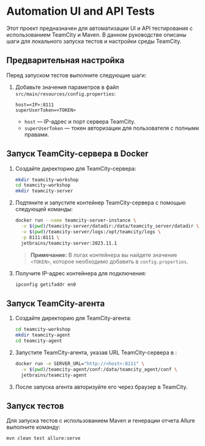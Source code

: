 # Automation UI and API Tests

Этот проект предназначен для автоматизации UI и API тестирования с использованием TeamCity и Maven. В данном руководстве описаны шаги для локального запуска тестов и настройки среды TeamCity.

## Предварительная настройка

Перед запуском тестов выполните следующие шаги:

1. Добавьте значения параметров в файл `src/main/resources/config.properties`:
    ```properties
    host=<IP>:8111
    superUserToken=<TOKEN>
    ```
    - `host` — IP-адрес и порт сервера TeamCity.
    - `superUserToken` — токен авторизации для пользователя с полными правами.

## Запуск TeamCity-сервера в Docker

1. Создайте директорию для TeamCity-сервера:
    ```bash
    mkdir teamcity-workshop
    cd teamcity-workshop
    mkdir teamcity-server
    ```

2. Подтяните и запустите контейнер TeamCity-сервера с помощью следующей команды:
    ```bash
    docker run --name teamcity-server-instance \
      -v $(pwd)/teamcity-server/datadir:/data/teamcity_server/datadir \
      -v $(pwd)/teamcity-server/logs:/opt/teamcity/logs \
      -p 8111:8111 \
      jetbrains/teamcity-server:2023.11.1
    ```

   > **Примечание:** В логах контейнера вы найдете значение `<TOKEN>`, которое необходимо добавить в `config.properties`.

3. Получите IP-адрес контейнера для подключения:
    ```bash
    ipconfig getifaddr en0
    ```

## Запуск TeamCity-агента

1. Создайте директорию для TeamCity-агента:
    ```bash
    cd teamcity-workshop
    mkdir teamcity-agent
    cd teamcity-agent
    ```

2. Запустите TeamCity-агента, указав URL TeamCity-сервера в <host>:
    ```bash
    docker run -e SERVER_URL="http://<host>:8111" \
      -v $(pwd)/teamcity-agent/conf:/data/teamcity_agent/conf \
      jetbrains/teamcity-agent
    ```

3. После запуска агента авторизуйте его через браузер в TeamCity.


## Запуск тестов

Для запуска тестов с использованием Maven и генерации отчета Allure выполните команду:

```bash
mvn clean test allure:serve